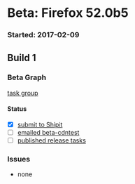 # Beta: Firefox 52.0b5

### Started: 2017-02-09

## Build 1

### Beta Graph
[task group](https://tools.taskcluster.net/push-inspector/#/3nzYBIAmSI2VmQuA9up-lQ)


#### Status
- [x] [submit to Shipit](https://wiki.mozilla.org/Release:Release_Automation_on_Mercurial:Starting_a_Release#Submit_to_Ship_It)
- [ ] [emailed beta-cdntest](../how-tos/relpro.md#1-email-drivers-re-release-live-on-test-channel)
- [ ] [published release tasks](../how-tos/relpro.md#3-publish-release)

### Issues
- none


